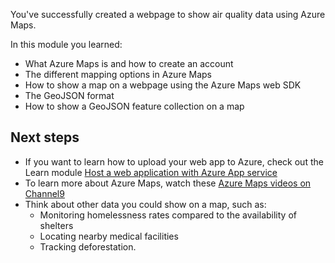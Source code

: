 You've successfully created a webpage to show air quality data using Azure Maps.

In this module you learned:

* What Azure Maps is and how to create an account
* The different mapping options in Azure Maps
* How to show a map on a webpage using the Azure Maps web SDK
* The GeoJSON format
* How to show a GeoJSON feature collection on a map

## Next steps

* If you want to learn how to upload your web app to Azure, check out the Learn module [Host a web application with Azure App service](https://docs.microsoft.com/learn/modules/host-a-web-app-with-azure-app-service/)
* To learn more about Azure Maps, watch these [Azure Maps videos on Channel9](https://channel9.msdn.com/Search?term=%22azure%20maps%22)
* Think about other data you could show on a map, such as:
  * Monitoring homelessness rates compared to the availability of shelters
  * Locating nearby medical facilities
  * Tracking deforestation.

